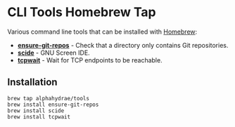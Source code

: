 # CLI Tools Homebrew Tap

Various command line tools that can be installed with [Homebrew][brew]:

* **[ensure-git-repos]** - Check that a directory only contains Git
  repositories.
* **[scide]** - GNU Screen IDE.
* **[tcpwait]** - Wait for TCP endpoints to be reachable.



## Installation

```
brew tap alphahydrae/tools
brew install ensure-git-repos
brew install scide
brew install tcpwait
```



[brew]: https://brew.sh/
[ensure-git-repos]: https://github.com/AlphaHydrae/ensure-git-repos
[scide]: https://github.com/AlphaHydrae/scide
[tcpwait]: https://github.com/AlphaHydrae/tcpwait
